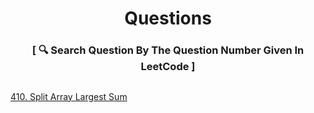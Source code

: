 <h1 align="center" type="color:red;">Questions</h1>
<h3 align="center">[ 🔍 Search Question By The Question Number Given In LeetCode ]<h3>
<h2></h2>

  [410. Split Array Largest Sum](https://github.com/yashshrivastavaa/leetCode-Solution/blob/92c8f4e7a3c84c7e6bad511d57dae5cdbbb92f93/Hard/Solutions/410-Split-Array-Largest-Sum.md)
